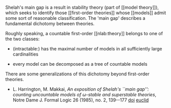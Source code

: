 Shelah's main gap is a result in stability theory (part of [[model theory]]), which seeks to identify those [[first-order theories]] whose [[models]] admit some sort of reasonable classification. The 'main gap' describes a fundamental dichotomy between theories. 

Roughly speaking, a countable first-order [[nlab:theory]] belongs to one of the two classes:

* (intractable:) has the maximal number of models in all
sufficiently large cardinalities 

* every model can be decomposed as a tree of countable models

There are some generalizations of this dichotomy beyond first-order theories.

* L. Harrington, M. Makkai, _An exposition of Shelah's ``main gap'': counting uncountable models of ω-stable and superstable theories_, Notre Dame J. Formal Logic 26 (1985), no. 2, 139--177 [doi](http://dx.doi.org/10.1305/ndjfl/1093870822) [euclid](http://projecteuclid.org/euclid.ndjfl/1093870822)